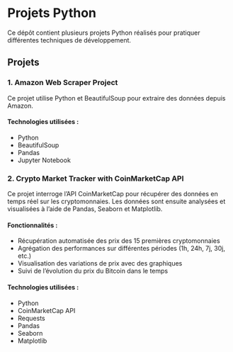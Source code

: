 # Projets Python

Ce dépôt contient plusieurs projets Python réalisés pour pratiquer différentes techniques de développement.

## Projets

### 1. Amazon Web Scraper Project
Ce projet utilise Python et BeautifulSoup pour extraire des données depuis Amazon.

#### Technologies utilisées :
- Python
- BeautifulSoup
- Pandas
- Jupyter Notebook

  
### 2. Crypto Market Tracker with CoinMarketCap API
Ce projet interroge l’API CoinMarketCap pour récupérer des données en temps réel sur les cryptomonnaies. Les données sont ensuite analysées et visualisées à l’aide de Pandas, Seaborn et Matplotlib.

#### Fonctionnalités :
- Récupération automatisée des prix des 15 premières cryptomonnaies
- Agrégation des performances sur différentes périodes (1h, 24h, 7j, 30j, etc.)
- Visualisation des variations de prix avec des graphiques
- Suivi de l’évolution du prix du Bitcoin dans le temps

#### Technologies utilisées :
- Python
- CoinMarketCap API
- Requests
- Pandas
- Seaborn
- Matplotlib
